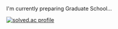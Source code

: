 I'm currently preparing Graduate School...

[![solved.ac profile](http://mazassumnida.wtf/api/v2/generate_badge?boj=dpjungmin)](https://solved.ac/profile/dpjungmin)
